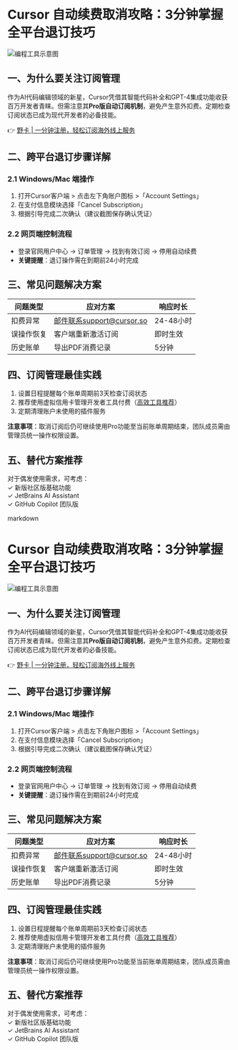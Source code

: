 # Cursor 自动续费取消攻略：3分钟掌握全平台退订技巧

![编程工具示意图](https://via.placeholder.com/800x400)

## 一、为什么要关注订阅管理
作为AI代码编辑领域的新星，Cursor凭借其智能代码补全和GPT-4集成功能收获百万开发者青睐。但需注意其**Pro版自动订阅机制**，避免产生意外扣费。定期检查订阅状态已成为现代开发者的必备技能。

👉 [野卡 | 一分钟注册，轻松订阅海外线上服务](https://bbtdd.com/yeka)

## 二、跨平台退订步骤详解

### 2.1 Windows/Mac 端操作
1. 打开Cursor客户端 > 点击左下角账户图标 >「Account Settings」
2. 在支付信息模块选择「Cancel Subscription」
3. 根据引导完成二次确认（建议截图保存确认凭证）

### 2.2 网页端控制流程
- 登录官网用户中心 → 订单管理 → 找到有效订阅 → 停用自动续费
- **关键提醒**：退订操作需在到期前24小时完成

## 三、常见问题解决方案
| 问题类型 | 应对方案 | 响应时长 |
|---------|----------|---------|
| 扣费异常 | 邮件联系support@cursor.so | 24-48小时 |
| 误操作恢复 | 客户端重新激活订阅 | 即时生效 |
| 历史账单 | 导出PDF消费记录 | 5分钟 |

## 四、订阅管理最佳实践
1. 设置日程提醒每个账单周期前3天检查订阅状态
2. 推荐使用虚拟信用卡管理开发者工具付费（[高效工具推荐](https://bbtdd.com/yeka)）
3. 定期清理账户未使用的插件服务

**注意事项**：取消订阅后仍可继续使用Pro功能至当前账单周期结束，团队成员需由管理员统一操作权限设置。

## 五、替代方案推荐
对于偶发使用需求，可考虑：</br>
✓ 新版社区版基础功能 </br>
✓ JetBrains AI Assistant </br>
✓ GitHub Copilot 团队版



markdown
# Cursor 自动续费取消攻略：3分钟掌握全平台退订技巧

![编程工具示意图](https://via.placeholder.com/800x400)

## 一、为什么要关注订阅管理
作为AI代码编辑领域的新星，Cursor凭借其智能代码补全和GPT-4集成功能收获百万开发者青睐。但需注意其**Pro版自动订阅机制**，避免产生意外扣费。定期检查订阅状态已成为现代开发者的必备技能。

👉 [野卡 | 一分钟注册，轻松订阅海外线上服务](https://bbtdd.com/yeka)

## 二、跨平台退订步骤详解

### 2.1 Windows/Mac 端操作
1. 打开Cursor客户端 > 点击左下角账户图标 >「Account Settings」
2. 在支付信息模块选择「Cancel Subscription」
3. 根据引导完成二次确认（建议截图保存确认凭证）

### 2.2 网页端控制流程
- 登录官网用户中心 → 订单管理 → 找到有效订阅 → 停用自动续费
- **关键提醒**：退订操作需在到期前24小时完成

## 三、常见问题解决方案
| 问题类型 | 应对方案 | 响应时长 |
|---------|----------|---------|
| 扣费异常 | 邮件联系support@cursor.so | 24-48小时 |
| 误操作恢复 | 客户端重新激活订阅 | 即时生效 |
| 历史账单 | 导出PDF消费记录 | 5分钟 |

## 四、订阅管理最佳实践
1. 设置日程提醒每个账单周期前3天检查订阅状态
2. 推荐使用虚拟信用卡管理开发者工具付费（[高效工具推荐](https://bbtdd.com/yeka)）
3. 定期清理账户未使用的插件服务

**注意事项**：取消订阅后仍可继续使用Pro功能至当前账单周期结束，团队成员需由管理员统一操作权限设置。

## 五、替代方案推荐
对于偶发使用需求，可考虑：</br>
✓ 新版社区版基础功能 </br>
✓ JetBrains AI Assistant </br>
✓ GitHub Copilot 团队版